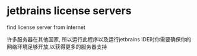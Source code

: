 # jetbrains license servers
 find license server from internet



许多服务器在其他国家, 所以运行此程序以及运行jetbrains IDE时你需要确保你的网络环境足够开放,以获得更多的服务器支持
